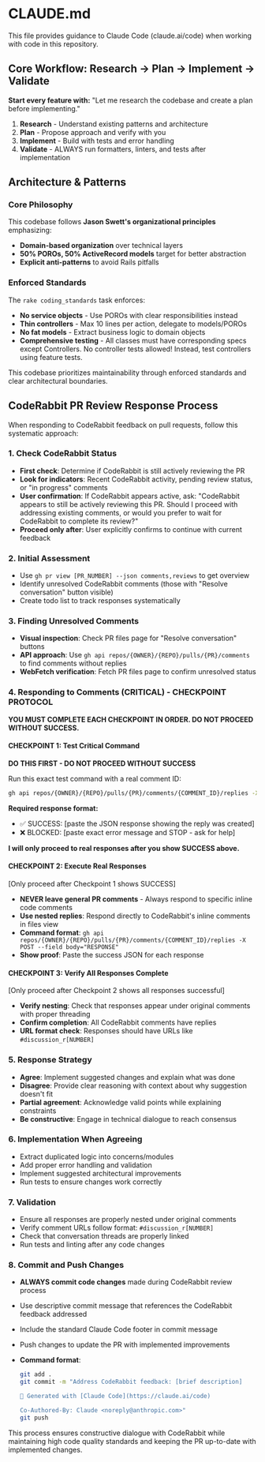 # CLAUDE.md

This file provides guidance to Claude Code (claude.ai/code) when working with code in this repository.

## Core Workflow: Research → Plan → Implement → Validate

**Start every feature with:** "Let me research the codebase and create a plan before implementing."

1. **Research** - Understand existing patterns and architecture
2. **Plan** - Propose approach and verify with you
3. **Implement** - Build with tests and error handling
4. **Validate** - ALWAYS run formatters, linters, and tests after implementation

## Architecture & Patterns

### Core Philosophy

This codebase follows **Jason Swett's organizational principles** emphasizing:

- **Domain-based organization** over technical layers
- **50% POROs, 50% ActiveRecord models** target for better abstraction
- **Explicit anti-patterns** to avoid Rails pitfalls

### Enforced Standards

The `rake coding_standards` task enforces:

- **No service objects** - Use POROs with clear responsibilities instead
- **Thin controllers** - Max 10 lines per action, delegate to models/POROs
- **No fat models** - Extract business logic to domain objects
- **Comprehensive testing** - All classes must have corresponding specs except Controllers. No controller tests allowed! Instead, test controllers using feature tests.

This codebase prioritizes maintainability through enforced standards and clear architectural boundaries.

## CodeRabbit PR Review Response Process

When responding to CodeRabbit feedback on pull requests, follow this systematic approach:

### 1. Check CodeRabbit Status

- **First check**: Determine if CodeRabbit is still actively reviewing the PR
- **Look for indicators**: Recent CodeRabbit activity, pending review status, or "in progress" comments
- **User confirmation**: If CodeRabbit appears active, ask: "CodeRabbit appears to still be actively reviewing this PR. Should I proceed with addressing existing comments, or would you prefer to wait for CodeRabbit to complete its review?"
- **Proceed only after**: User explicitly confirms to continue with current feedback

### 2. Initial Assessment

- Use `gh pr view [PR_NUMBER] --json comments,reviews` to get overview
- Identify unresolved CodeRabbit comments (those with "Resolve conversation" button visible)
- Create todo list to track responses systematically

### 3. Finding Unresolved Comments

- **Visual inspection**: Check PR files page for "Resolve conversation" buttons
- **API approach**: Use `gh api repos/{OWNER}/{REPO}/pulls/{PR}/comments` to find comments without replies
- **WebFetch verification**: Fetch PR files page to confirm unresolved status

### 4. Responding to Comments (CRITICAL) - CHECKPOINT PROTOCOL

**YOU MUST COMPLETE EACH CHECKPOINT IN ORDER. DO NOT PROCEED WITHOUT SUCCESS.**

#### CHECKPOINT 1: Test Critical Command
**DO THIS FIRST - DO NOT PROCEED WITHOUT SUCCESS**

Run this exact test command with a real comment ID:
```bash
gh api repos/{OWNER}/{REPO}/pulls/{PR}/comments/{COMMENT_ID}/replies -X POST --field body="TEST - please ignore"
```

**Required response format:**
- ✅ SUCCESS: [paste the JSON response showing the reply was created]
- ❌ BLOCKED: [paste exact error message and STOP - ask for help]

**I will only proceed to real responses after you show SUCCESS above.**

#### CHECKPOINT 2: Execute Real Responses
[Only proceed after Checkpoint 1 shows SUCCESS]

- **NEVER leave general PR comments** - Always respond to specific inline code comments
- **Use nested replies**: Respond directly to CodeRabbit's inline comments in files view
- **Command format**: `gh api repos/{OWNER}/{REPO}/pulls/{PR}/comments/{COMMENT_ID}/replies -X POST --field body="RESPONSE"`
- **Show proof**: Paste the success JSON for each response

#### CHECKPOINT 3: Verify All Responses Complete
[Only proceed after Checkpoint 2 shows all responses successful]

- **Verify nesting**: Check that responses appear under original comments with proper threading
- **Confirm completion**: All CodeRabbit comments have replies
- **URL format check**: Responses should have URLs like `#discussion_r[NUMBER]`

### 5. Response Strategy

- **Agree**: Implement suggested changes and explain what was done
- **Disagree**: Provide clear reasoning with context about why suggestion doesn't fit
- **Partial agreement**: Acknowledge valid points while explaining constraints
- **Be constructive**: Engage in technical dialogue to reach consensus

### 6. Implementation When Agreeing

- Extract duplicated logic into concerns/modules
- Add proper error handling and validation
- Implement suggested architectural improvements
- Run tests to ensure changes work correctly

### 7. Validation

- Ensure all responses are properly nested under original comments
- Verify comment URLs follow format: `#discussion_r[NUMBER]`
- Check that conversation threads are properly linked
- Run tests and linting after any code changes

### 8. Commit and Push Changes

- **ALWAYS commit code changes** made during CodeRabbit review process
- Use descriptive commit message that references the CodeRabbit feedback addressed
- Include the standard Claude Code footer in commit message
- Push changes to update the PR with implemented improvements
- **Command format**:

  ```bash
  git add .
  git commit -m "Address CodeRabbit feedback: [brief description]

  🤖 Generated with [Claude Code](https://claude.ai/code)

  Co-Authored-By: Claude <noreply@anthropic.com>"
  git push
  ```

This process ensures constructive dialogue with CodeRabbit while maintaining high code quality standards and keeping the PR up-to-date with implemented changes.
